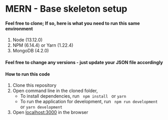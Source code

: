 # MERN - Base skeleton setup 

#### Feel free to clone;  If so, here is what you need to run this same environment
1. Node (13.12.0)
2. NPM (6.14.4) or Yarn (1.22.4)
3. MongoDB (4.2.0)

#### Feel free to change any versions - just update your JSON file accordingly 

####  How to run this code
1. Clone this repository
2. Open command line in the cloned folder, 
   - To install dependencies, run ```  npm install  ``` or ``` yarn ```
   - To run the application for development, run ```  npm run development  ``` or ``` yarn development ```
4. Open [localhost:3000](http://localhost:3000/) in the browser
 
